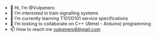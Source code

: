 - 👋 Hi, I’m @Vulpenero
- 👀 I’m interested in train signalling systems
- 🌱 I’m currently learning T101/D101 service specifications
- 💞️ I’m looking to collaborate on C++ (Atmel - Arduino) programming
- 📫 How to reach me vulpenero8@mail.com

<!---
Vulpenero/Vulpenero is a ✨ special ✨ repository because its `README.md` (this file) appears on your GitHub profile.
You can click the Preview link to take a look at your changes.
--->
